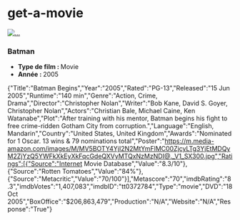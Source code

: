# get-a-movie

<div class="card col-4 my-3 pt-3">
                <a href=""><img src="https://m.media-amazon.com/images/M/MV5BOTY4YjI2N2MtYmFlMC00ZjcyLTg3YjEtMDQyM2ZjYzQ5YWFkXkEyXkFqcGdeQXVyMTQxNzMzNDI@._V1_SX300.jpg"
                 class="card-img-top" alt="..." id="image">
                </a>
                <div class="card-body">
                    <h3 class="card-title h4" id="title">Batman</h3>
                    <div class="card-text d-flex">
                        <ul class="list-unstyled">
                            <li> <strong class="bold" id="type">Type de film : </strong> Movie </li>
                            <li> <strong class="bold" id="year">Année : </strong> 2005 </li>
                        </ul>
                    </div>
                </div>
            </div>

{"Title":"Batman Begins","Year":"2005","Rated":"PG-13","Released":"15 Jun 2005","Runtime":"140 min","Genre":"Action, Crime, Drama","Director":"Christopher Nolan","Writer":"Bob Kane, David S. Goyer, Christopher Nolan","Actors":"Christian Bale, Michael Caine, Ken Watanabe","Plot":"After training with his mentor, Batman begins his fight to free crime-ridden Gotham City from corruption.","Language":"English, Mandarin","Country":"United States, United Kingdom","Awards":"Nominated for 1 Oscar. 13 wins & 79 nominations total","Poster":"https://m.media-amazon.com/images/M/MV5BOTY4YjI2N2MtYmFlMC00ZjcyLTg3YjEtMDQyM2ZjYzQ5YWFkXkEyXkFqcGdeQXVyMTQxNzMzNDI@._V1_SX300.jpg","Ratings":[{"Source":"Internet Movie Database","Value":"8.3/10"},{"Source":"Rotten Tomatoes","Value":"84%"},{"Source":"Metacritic","Value":"70/100"}],"Metascore":"70","imdbRating":"8.3","imdbVotes":"1,407,083","imdbID":"tt0372784","Type":"movie","DVD":"18 Oct 2005","BoxOffice":"\$206,863,479","Production":"N/A","Website":"N/A","Response":"True"}
